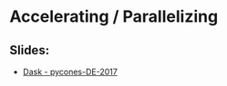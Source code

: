 # Accelerating / Parallelizing

## Slides:
- [Dask - pycones-DE-2017](http://matthewrocklin.com/slides/pycon-de-2017.html)
